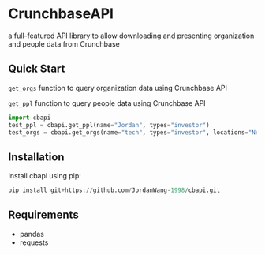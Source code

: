 # CrunchbaseAPI

a full-featured API library to allow downloading and presenting organization and people data from Crunchbase

## Quick Start

```get_orgs``` function to query organization data using Crunchbase API

```get_ppl``` function to query people data using Crunchbase API
```python
import cbapi
test_ppl = cbapi.get_ppl(name="Jordan", types="investor")
test_orgs = cbapi.get_orgs(name="tech", types="investor", locations="New York")
```

## Installation

Install cbapi using pip:
```python
pip install git+https://github.com/JordanWang-1998/cbapi.git
```

## Requirements

* pandas
* requests
